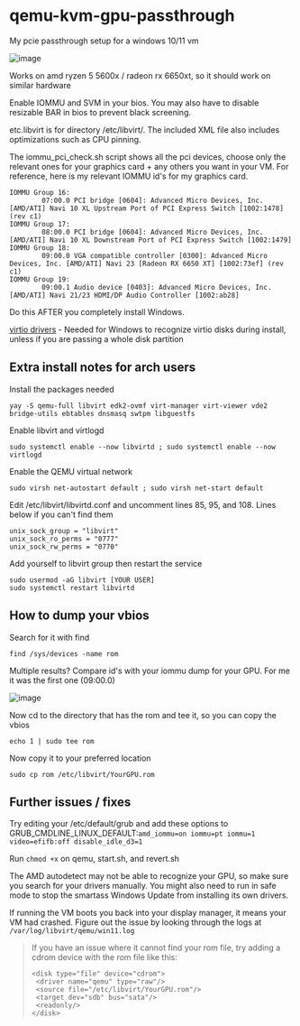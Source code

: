 # qemu-kvm-gpu-passthrough
My pcie passthrough setup for a windows 10/11 vm

![image](https://github.com/UTkbxRME7c9C/qemu-kvm-gpu-passthrough/assets/78610949/af2fcba8-7ea2-44b7-b27b-0d181983a9cd)

Works on amd ryzen 5 5600x / radeon rx 6650xt, so it should work on similar hardware

Enable IOMMU and SVM in your bios. You may also have to disable resizable BAR in bios to prevent black screening.

etc.libvirt is for directory /etc/libvirt/. The included XML file also includes optimizations such as CPU pinning.

The iommu_pci_check.sh script shows all the pci devices, choose only the relevant ones for your graphics card + any others you want in your VM. For reference, here is my relevant IOMMU id's for my graphics card.

```
IOMMU Group 16:
        07:00.0 PCI bridge [0604]: Advanced Micro Devices, Inc. [AMD/ATI] Navi 10 XL Upstream Port of PCI Express Switch [1002:1478] (rev c1)
IOMMU Group 17:
        08:00.0 PCI bridge [0604]: Advanced Micro Devices, Inc. [AMD/ATI] Navi 10 XL Downstream Port of PCI Express Switch [1002:1479]
IOMMU Group 18:
        09:00.0 VGA compatible controller [0300]: Advanced Micro Devices, Inc. [AMD/ATI] Navi 23 [Radeon RX 6650 XT] [1002:73ef] (rev c1)
IOMMU Group 19:
        09:00.1 Audio device [0403]: Advanced Micro Devices, Inc. [AMD/ATI] Navi 21/23 HDMI/DP Audio Controller [1002:ab28]
```
Do this AFTER you completely install Windows. 

[virtio drivers](https://fedorapeople.org/groups/virt/virtio-win/direct-downloads/) - Needed for Windows to recognize virtio disks during install, unless if you are passing a whole disk partition 


## Extra install notes for arch users

 Install the packages needed
 
 ```yay -S qemu-full libvirt edk2-ovmf virt-manager virt-viewer vde2 bridge-utils ebtables dnsmasq swtpm libguestfs```
 
 Enable libvirt and virtlogd
 
 ```sudo systemctl enable --now libvirtd ; sudo systemctl enable --now virtlogd```

Enable the QEMU virtual network 

 ```sudo virsh net-autostart default ; sudo virsh net-start default```
 
 Edit /etc/libvirt/libvirtd.conf and uncomment lines 85, 95, and 108. Lines below if you can't find them
 
 ```
 unix_sock_group = "libvirt"
 unix_sock_ro_perms = "0777"
 unix_sock_rw_perms = "0770"
 ```
 
 Add yourself to libvirt group then restart the service
 
 ```
 sudo usermod -aG libvirt [YOUR USER]
 sudo systemctl restart libvirtd
 ```

## How to dump your vbios
Search for it with find

```
find /sys/devices -name rom
```

Multiple results? Compare id's with your iommu dump for your GPU. For me it was the first one (09:00.0)

![image](https://user-images.githubusercontent.com/78610949/233873069-f7824437-438d-4177-bb7f-f96aaf65a8b6.png)

Now cd to the directory that has the rom and tee it, so you can copy the vbios

```echo 1 | sudo tee rom```

Now copy it to your preferred location

```sudo cp rom /etc/libvirt/YourGPU.rom```
## Further issues / fixes
Try editing your /etc/default/grub and add these options to GRUB_CMDLINE_LINUX_DEFAULT:`amd_iommu=on iommu=pt iommu=1 video=efifb:off disable_idle_d3=1`

Run `chmod +x` on qemu, start.sh, and revert.sh

The AMD autodetect may not be able to recognize your GPU, so make sure you search for your drivers manually. You might also need to run in safe mode to stop the smartass Windows Update from installing its own drivers.

If running the VM boots you back into your display manager, it means your VM had crashed. Figure out the issue by looking through the logs at `/var/log/libvirt/qemu/win11.log`
> If you have an issue where it cannot find your rom file, try adding a cdrom device with the rom file like this:
> ```
><disk type="file" device="cdrom">
>  <driver name="qemu" type="raw"/>
>  <source file="/etc/libvirt/YourGPU.rom"/>
>  <target dev="sdb" bus="sata"/>
>  <readonly/>
></disk>
> ```
